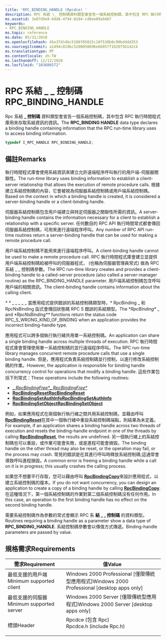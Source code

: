 ```yaml
---
title: 'RPC_BINDING_HANDLE (Rpcdce) '
description: RPC 系結 \_ 控制碼資料類型會宣告一個系結控制碼，其中包含 RPC 執行時間程式庫用來存取系結資訊的資訊。
ms.assetid: 3e07d9e9-04d8-4f94-8104-cd0ee89a9407
keywords:
- RPC_BINDING_HANDLE
ms.topic: reference
ms.date: 05/31/2018
ms.openlocfilehash: 45e37d14bc5186f05815c10f538b0c90bdddd353
ms.sourcegitcommit: a1494c819bc5200050696e66057f1020f5b142cb
ms.translationtype: MT
ms.contentlocale: zh-TW
ms.lasthandoff: 12/12/2020
ms.locfileid: "103686572"
---
```

# <a name="rpc_binding_handle"></a><span data-ttu-id="81f35-104">RPC 系結 \_ \_ 控制碼</span><span class="sxs-lookup"><span data-stu-id="81f35-104">RPC\_BINDING\_HANDLE</span></span>

<span data-ttu-id="81f35-105">Rpc 系結 **\_ 控制碼** 資料類型會宣告一個系結控制碼，其中包含 RPC 執行時間程式庫用來存取系結資訊的資訊。</span><span class="sxs-lookup"><span data-stu-id="81f35-105">The **RPC\_BINDING HANDLE** data type declares a binding handle containing information that the RPC run-time library uses to access binding information.</span></span>


```C++
typedef I_RPC_HANDLE RPC_BINDING_HANDLE;
```



## <a name="remarks"></a><span data-ttu-id="81f35-106">備註</span><span class="sxs-lookup"><span data-stu-id="81f35-106">Remarks</span></span>

<span data-ttu-id="81f35-107">執行時間程式庫會使用系結資訊來建立允許遠端程序呼叫執行的用戶端-伺服器關聯性。</span><span class="sxs-lookup"><span data-stu-id="81f35-107">The run-time library uses binding information to establish a client-server relationship that allows the execution of remote procedure calls.</span></span> <span data-ttu-id="81f35-108">根據建立系結控制碼的內容，它會被視為伺服器系結控制碼或用戶端系結控制碼。</span><span class="sxs-lookup"><span data-stu-id="81f35-108">Based on the context in which a binding handle is created, it is considered a server-binding handle or a client-binding handle.</span></span>

<span data-ttu-id="81f35-109">伺服器系結控制碼包含用戶端建立與特定伺服器之關聯性所需的資訊。</span><span class="sxs-lookup"><span data-stu-id="81f35-109">A server-binding handle contains the information necessary for a client to establish a relationship with a specific server.</span></span> <span data-ttu-id="81f35-110">任何數目的 RPC API 執行時間常式都會傳回伺服器系結控制碼，可用來進行遠端程序呼叫。</span><span class="sxs-lookup"><span data-stu-id="81f35-110">Any number of RPC API run-time routines return a server-binding handle that can be used for making a remote procedure call.</span></span>

<span data-ttu-id="81f35-111">用戶端系結控制碼不能用來進行遠端程序呼叫。</span><span class="sxs-lookup"><span data-stu-id="81f35-111">A client-binding handle cannot be used to make a remote procedure call.</span></span> <span data-ttu-id="81f35-112">RPC 執行時間程式庫會建立並提供用戶端系結控制碼給被呼叫的伺服器程式， (也稱為伺服器管理員常式) 做為 RPC 系結 \_ \_ 控制碼參數。</span><span class="sxs-lookup"><span data-stu-id="81f35-112">The RPC run-time library creates and provides a client-binding handle to a called-server procedure (also called a server-manager routine) as the RPC\_BINDING\_HANDLE parameter.</span></span> <span data-ttu-id="81f35-113">用戶端系結控制碼包含呼叫用戶端的相關資訊。</span><span class="sxs-lookup"><span data-stu-id="81f35-113">The client-binding handle contains information about the calling client.</span></span>

<span data-ttu-id="81f35-114">*\** _*\**_ \_ \_ \_ \_ \_ 當應用程式提供錯誤的系結控制碼類型時，\* RpcBinding _ 和 RpcNsBinding 函式會傳回狀態碼 RPC S 錯誤的系結類型。</span><span class="sxs-lookup"><span data-stu-id="81f35-114">The **RpcBinding\** _ and _*RpcNsBinding\*\*_ functions return the status code RPC\_S\_WRONG\_KIND\_OF\_BINDING when an application provides the incorrect binding-handle type.</span></span>

<span data-ttu-id="81f35-115">應用程式可以跨多個執行執行緒共用單一系結控制碼。</span><span class="sxs-lookup"><span data-stu-id="81f35-115">An application can share a single binding handle across multiple threads of execution.</span></span> <span data-ttu-id="81f35-116">RPC 執行時間程式庫會管理使用單一系結控制碼的並行遠端程序呼叫。</span><span class="sxs-lookup"><span data-stu-id="81f35-116">The RPC run-time library manages concurrent remote procedure calls that use a single binding handle.</span></span> <span data-ttu-id="81f35-117">但是，應用程式負責系結控制碼並行控制，以進行修改系結控制碼的作業。</span><span class="sxs-lookup"><span data-stu-id="81f35-117">However, the application is responsible for binding handle concurrency control for operations that modify a binding handle.</span></span> <span data-ttu-id="81f35-118">這些作業包括下列常式：</span><span class="sxs-lookup"><span data-stu-id="81f35-118">These operations include the following routines:</span></span>

-   [<span data-ttu-id="81f35-119">_ *RpcBindingFree*\*</span><span class="sxs-lookup"><span data-stu-id="81f35-119">_ *RpcBindingFree*\*</span></span>](/windows/desktop/api/Rpcdce/nf-rpcdce-rpcbindingfree)
-   [<span data-ttu-id="81f35-120">**RpcBindingReset**</span><span class="sxs-lookup"><span data-stu-id="81f35-120">**RpcBindingReset**</span></span>](/windows/desktop/api/Rpcdce/nf-rpcdce-rpcbindingreset)
-   [<span data-ttu-id="81f35-121">**RpcBindingSetAuthInfo**</span><span class="sxs-lookup"><span data-stu-id="81f35-121">**RpcBindingSetAuthInfo**</span></span>](/windows/desktop/api/Rpcdce/nf-rpcdce-rpcbindingsetauthinfo)
-   [<span data-ttu-id="81f35-122">**RpcBindingSetObject**</span><span class="sxs-lookup"><span data-stu-id="81f35-122">**RpcBindingSetObject**</span></span>](/windows/desktop/api/Rpcdce/nf-rpcdce-rpcbindingsetobject)

<span data-ttu-id="81f35-123">例如，如果應用程式在兩個執行執行緒之間共用系結控制碼，並藉由呼叫 [**RpcBindingReset**](/windows/desktop/api/Rpcdce/nf-rpcdce-rpcbindingreset)在其中一個執行緒中重設系結控制碼端點，則結果為未定義。</span><span class="sxs-lookup"><span data-stu-id="81f35-123">For example, if an application shares a binding handle across two threads of execution and resets the binding-handle endpoint in one of the threads by calling [**RpcBindingReset**](/windows/desktop/api/Rpcdce/nf-rpcdce-rpcbindingreset), the results are undefined.</span></span> <span data-ttu-id="81f35-124">另一個執行緒上的系結控制碼也可以重設，或作業可能會失敗，或是進程可能會損毀。</span><span class="sxs-lookup"><span data-stu-id="81f35-124">The binding handle on the other thread may also be reset, or the operation may fail, or the process may crash.</span></span> <span data-ttu-id="81f35-125">常見的錯誤是在其進行呼叫時釋放系結控制碼;這通常會導致呼叫進程損毀。</span><span class="sxs-lookup"><span data-stu-id="81f35-125">A common error is freeing a binding handle while a call on it is in progress; this usually crashes the calling process.</span></span>

<span data-ttu-id="81f35-126">如果您不想要平行存取，您可以藉由呼叫 [**RpcBindingCopy**](/windows/desktop/api/Rpcdce/nf-rpcdce-rpcbindingcopy)來設計應用程式，以建立系結控制碼的複本。</span><span class="sxs-lookup"><span data-stu-id="81f35-126">If you do not want concurrency, you can design an application to create a copy of a binding handle by calling [**RpcBindingCopy**](/windows/desktop/api/Rpcdce/nf-rpcdce-rpcbindingcopy).</span></span> <span data-ttu-id="81f35-127">在這種情況下，第一個系結控制碼的作業對第二個系結控制碼沒有任何作用。</span><span class="sxs-lookup"><span data-stu-id="81f35-127">In this case, an operation to the first binding handle has no effect on the second binding handle.</span></span>

<span data-ttu-id="81f35-128">需要系結控制碼作為參數的常式會顯示 RPC 系 **結 \_ \_ 控制碼** 的資料類型。</span><span class="sxs-lookup"><span data-stu-id="81f35-128">Routines requiring a binding handle as a parameter show a data type of **RPC\_BINDING\_HANDLE**.</span></span> <span data-ttu-id="81f35-129">系結控制碼參數會以傳值方式傳遞。</span><span class="sxs-lookup"><span data-stu-id="81f35-129">Binding-handle parameters are passed by value.</span></span>

## <a name="requirements"></a><span data-ttu-id="81f35-130">規格需求</span><span class="sxs-lookup"><span data-stu-id="81f35-130">Requirements</span></span>



| <span data-ttu-id="81f35-131">需求</span><span class="sxs-lookup"><span data-stu-id="81f35-131">Requirement</span></span> | <span data-ttu-id="81f35-132">值</span><span class="sxs-lookup"><span data-stu-id="81f35-132">Value</span></span> |
|-------------------------------------|-----------------------------------------------------------------------------------------------------|
| <span data-ttu-id="81f35-133">最低支援的用戶端</span><span class="sxs-lookup"><span data-stu-id="81f35-133">Minimum supported client</span></span><br/> | <span data-ttu-id="81f35-134">Windows 2000 Professional \[僅限傳統型應用程式\]</span><span class="sxs-lookup"><span data-stu-id="81f35-134">Windows 2000 Professional \[desktop apps only\]</span></span><br/>                                          |
| <span data-ttu-id="81f35-135">最低支援的伺服器</span><span class="sxs-lookup"><span data-stu-id="81f35-135">Minimum supported server</span></span><br/> | <span data-ttu-id="81f35-136">Windows 2000 Server \[僅限傳統型應用程式\]</span><span class="sxs-lookup"><span data-stu-id="81f35-136">Windows 2000 Server \[desktop apps only\]</span></span><br/>                                                |
| <span data-ttu-id="81f35-137">標頭</span><span class="sxs-lookup"><span data-stu-id="81f35-137">Header</span></span><br/>                   | <dl> <span data-ttu-id="81f35-138"><dt>Rpcdce (包含 Rpc) </dt></span><span class="sxs-lookup"><span data-stu-id="81f35-138"><dt>Rpcdce.h (include Rpc.h)</dt></span></span> </dl> |



 

 





